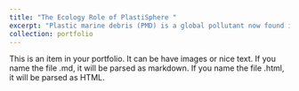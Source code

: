 ```yaml
---
title: "The Ecology Role of PlastiSphere "
excerpt: "Plastic marine debris (PMD) is a global pollutant now found in every marine ecosystem globally. Predicted to dramatically increase over the next decade, PMD provides a surface for microbial colonization in areas where substrate surfaces are rare. Upon entering seawater, plastics are colonized by microorganisms on a scale of minutes, forming biofilms or plastisphere microbial communities. In this project, we explore the ecological roles of plastic-associated microbial assemblages in different areas: 1) the impacts of allochthonous biogenic factors in the plastisphere, such as non-indigenous species and antibiotic resistant genes, on the endemic ecosystem; 2) how biofilm biomass carried by plastics, as a foreign carbon source, influences the energy flux in marine ecosystems and factors determining the quality of epiplastic biomass and potential effects on the organisms that graze it. <br/><img src='/images/Plastisphere.png'>"
collection: portfolio
---
```


This is an item in your portfolio. It can be have images or nice text. If you name the file .md, it will be parsed as markdown. If you name the file .html, it will be parsed as HTML. 
